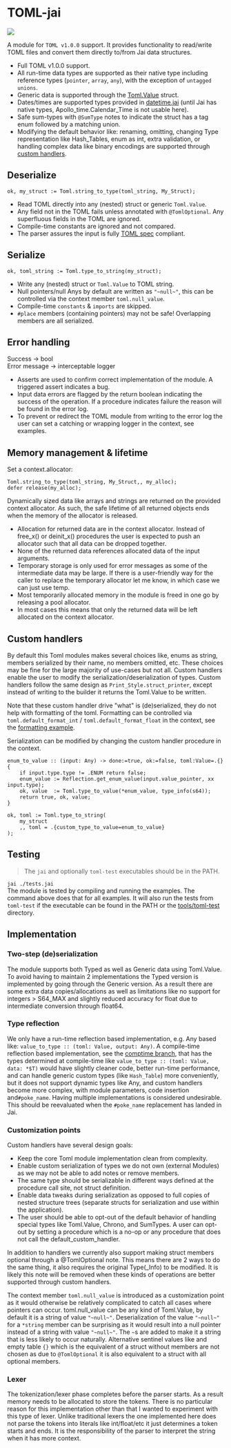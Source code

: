 # TOML-jai

![](https://img.shields.io/badge/Jai-beta%200.2.017-blue.svg)

A module for `TOML v1.0.0` support. It provides functionality to read/write TOML files and convert them directly to/from Jai data structures.

- Full TOML v1.0.0 support.
- All run-time data types are supported as their native type including reference types (`pointer`, `array`, `any`), with the exception of `untagged unions`.
- Generic data is supported through the [Toml.Value](src/data.jai) struct.
- Dates/times are supported types provided in [datetime.jai](src/datetime.jai) (until Jai has native types, Apollo_time.Calendar_Time is not usable here).
- Safe sum-types with `@SumType` notes to indicate the struct has a tag enum followed by a matching union.
- Modifying the default behavior like: renaming, omitting, changing Type representation like Hash_Tables, enum as int, extra validation, or handling complex data like binary encodings are supported through [custom handlers](examples/custom_handlers.jai). 

## Deserialize
`ok, my_struct := Toml.string_to_type(toml_string, My_Struct);`
- Read TOML directly into any (nested) struct or generic `Toml.Value`.
- Any field not in the TOML fails unless annotated with `@TomlOptional`. Any superfluous fields in the TOML are ignored.
- Compile-time constants are ignored and not compared.
- The parser assures the input is fully [TOML spec](https://toml.io/en/v1.0.0) compliant.

## Serialize
`ok, toml_string := Toml.type_to_string(my_struct);`
- Write any (nested) struct or `Toml.Value` to TOML string.
- Null pointers/null Anys by default are written as `"~null~"`, this can be controlled via the context member `toml.null_value`.
- Compile-time `constants` & `imports` are skipped.
- `#place` members (containing pointers) may not be safe! Overlapping members are all serialized.

## Error handling
Success -> bool  
Error message -> interceptable logger
- Asserts are used to confirm correct implementation of the module. A triggered assert indicates a bug.
- Input data errors are flagged by the return boolean indicating the success of the operation. If a procedure indicates failure the reason will be found in the error log.
- To prevent or redirect the TOML module from writing to the error log the user can set a catching or wrapping logger in the context, see examples.

## Memory management & lifetime
Set a context.allocator:
```jai
Toml.string_to_type(toml_string, My_Struct,, my_alloc);
defer release(my_alloc);
```
Dynamically sized data like arrays and strings are returned on the provided context allocator. As such, the safe lifetime of all returned objects ends when the memory of the allocator is released.
- Allocation for returned data are in the context allocator. Instead of free_x() or deinit_x() procedures the user is expected to push an allocator such that all data can be dropped together.
- None of the returned data references allocated data of the input arguments.
- Temporary storage is only used for error messages as some of the intermediate data may be large. If there is a user-friendly way for the caller to replace the temporary allocator let me know, in which case we can just use temp.
- Most temporarily allocated memory in the module is freed in one go by releasing a pool allocator.
- In most cases this means that only the returned data will be left allocated on the context allocator.

## Custom handlers
By default this Toml modules makes several choices like, enums as string, members serialized by their name, no members omitted, etc.
These choices may be fine for the large majority of use-cases but not all. Custom handlers enable the user to modify the serialization/deserialization of types.
Custom handlers follow the same design as `Print_Style.struct_printer`, except instead of writing to the builder it returns the Toml.Value to be written.

Note that these custom handler drive "what" is (de)serialized, they do not help with formatting of the toml. Formatting can be controlled via `toml.default_format_int` / `toml.default_format_float` in the context, see the [formatting example](examples/formatting_control.jai).

Serialization can be modified by changing the custom handler procedure in the context.
```jai
enum_to_value :: (input: Any) -> done:=true, ok:=false, toml:Value=.{} {
    if input.type.type != .ENUM return false;
    enum_value := Reflection.get_enum_value(input.value_pointer, xx input.type);
    ok, value  := Toml.type_to_value(*enum_value, type_info(s64));
    return true, ok, value;
}

ok, toml := Toml.type_to_string(
    my_struct
    ,, toml = .{custom_type_to_value=enum_to_value}
);
```

## Testing
> The `jai` and optionally `toml-test` executables should be in the PATH.

`jai ./tests.jai`  
The module is tested by compiling and running the examples. The command above does that for all examples. It will also run the tests from `toml-test` if the executable can be found in the PATH or the [tools/toml-test](tools/toml-test) directory.

## Implementation

### Two-step (de)serialization
The module supports both Typed as well as Generic data using Toml.Value. To avoid having to maintain 2 implementations the Typed version is implemented by going through the Generic version. As a result there are some extra data copies/allocations as well as limitations like no support for integers > S64_MAX and slightly reduced accuracy for float due to intermediate conversion through float64.

### Type reflection
We only have a run-time reflection based implementation, e.g. Any based like: `value_to_type :: (toml: Value, output: Any)`. A compile-time reflection based implementation, see the [comptime branch](https://github.com/sjorsdonkers/toml-jai/tree/comptime), that has the types determined at compile-time like `value_to_type :: (toml: Value, data: *$T)` would have slightly cleaner code, better run-time performance, and can handle generic custom types (like `Hash_Table`) more conveniently, but it does not support dynamic types like Any, and custom handlers become more complex, with module parameters, code insertion and`#poke_name`. Having multiple implementations is considered undesirable. This should be reevaluated when the `#poke_name` replacement has landed in Jai.

### Customization points
Custom handlers have several design goals:
 - Keep the core Toml module implementation clean from complexity.
 - Enable custom serialization of types we do not own (external Modules) as we may not be able to add notes or remove members.
 - The same type should be serializable in different ways defined at the procedure call site, not struct definition.
 - Enable data tweaks during serialization as opposed to full copies of nested structure trees (separate structs for serialization and use within the application).
 - The user should be able to opt-out of the default behavior of handling special types like Toml.Value, Chrono, and SumTypes. A user can opt-out by setting a procedure which is a no-op or any procedure that does not call the default_custom_handler.

In addition to handlers we currently also support making struct members optional through a @TomlOptional note. This means there are 2 ways to do the same thing, it also requires the original Type(_Info) to be modified. It is likely this note will be removed when these kinds of operations are better supported through custom handlers.

The context member `toml.null_value` is introduced as a customization point as it would otherwise be relatively complicated to catch all cases where pointers can occur. toml.null_value can be any kind of Toml.Value, by default it is a string of value `"~null~"`. Deserialization of the value `"~null~"` for a `*string` member can be surprising as it would result into a null pointer instead of a string with value `"~null~"`. The `~`s are added to make it a string that is less likely to occur naturally.
Alternative sentinel values like and empty table `{}` which is the equivalent of a struct without members are not chosen as due to `@TomlOptional` it is also equivalent to a struct with all optional members.

### Lexer
The tokenization/lexer phase completes before the parser starts. As a result memory needs to be allocated to store the tokens. There is no particular reason for this implementation other than that I wanted to experiment with this type of lexer. Unlike traditional lexers the one implemented here does not parse the tokens into literals like int/float/etc it just determines a token starts and ends. It is the responsibility of the parser to interpret the string when it has more context.
